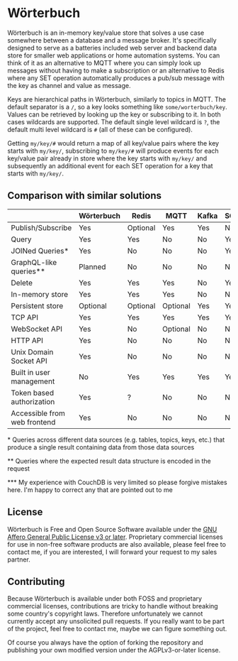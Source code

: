 # Wörterbuch

Wörterbuch is an in-memory key/value store that solves a use case somewhere between a database and a message broker. It's specifically designed to serve as a batteries included web server and backend data store for smaller web applications or home automation systems.
You can think of it as an alternative to MQTT where you can simply look up messages without having to make a subscription or an alternative to Redis where any SET operation automatically produces a pub/sub message with the key as channel and value as message.

Keys are hierarchical paths in Wörterbuch, similarly to topics in MQTT. The default separator is a `/`, so a key looks something like `some/worterbuch/key`. Values can be retrieved by looking up the key or subscribing to it. In both cases wildcards are supported. The default single level wildcard is `?`, the default multi level wildcard is `#` (all of these can be configured).

Getting `my/key/#` would return a map of all key/value pairs where the key starts with `my/key/`, subscribing to `my/key/#` will produce events for each key/value pair already in store where the key starts with `my/key/` and subsequently an additional event for each SET operation for a key that starts with `my/key/`.

## Comparison with similar solutions


|                              | Wörterbuch | Redis    | MQTT     | Kafka | SQL | CouchDB*** |
| ---------------------------- | ---------- | -------- | -------- | ----- | --- | ------- |
| Publish/Subscribe            | Yes        | Optional | Yes      | Yes   | No  | ?       |
| Query                        | Yes        | Yes      | No       | No    | Yes | Yes     |
| JOINed Queries*              | Yes        | No       | No       | No    | Yes | Yes     |
| GraphQL-like queries**       | Planned    | No       | No       | No    | No  | No      |
| Delete                       | Yes        | Yes      | Yes      | No    | Yes | Yes     |
| In-memory store              | Yes        | Yes      | Yes      | No    | No  | No      |
| Persistent store             | Optional   | Optional | Optional | Yes   | Yes | Yes     |
| TCP API                      | Yes        | Yes      | Yes      | Yes   | Yes | Yes     |
| WebSocket API                | Yes        | No       | Optional | No    | No  | ?       |
| HTTP API                     | Yes        | No       | No       | No    | No  | Yes     |
| Unix Domain Socket API       | Yes        | No       | No       | No    | No  | No      |
| Built in user management     | No         | Yes      | Yes      | Yes   | Yes | Yes     |
| Token based authorization    | Yes        | ?        | No       | No    | No  | ?       |
| Accessible from web frontend | Yes        | No       | No       | No    | No  | Yes     |

*&nbsp;Queries across different data sources (e.g. tables, topics, keys, etc.) that produce a single result containing data from those data sources

**&nbsp;Queries where the expected result data structure is encoded in the request

***&nbsp;My experience with CouchDB is very limited so please forgive mistakes here. I'm happy to correct any that are pointed out to me

## License
Wörterbuch is Free and Open Source Software available under the [GNU Affero General Public License v3 or later](https://www.gnu.org/licenses/agpl-3.0.html). Proprietary commercial licenses for use in non-free software products are also available, please feel free to contact me, if you are interested, I will forward your request to my sales partner.

## Contributing
Because Wörterbuch is available under both FOSS and proprietary commercial licenses, contributions are tricky to handle without breaking some country's copyright laws. Therefore unfortunately we cannot currently accept any unsolicited pull requests. If you really want to be part of the project, feel free to contact me, maybe we can figure something out.

Of course you always have the option of forking the repository and publishing your own modified version under the AGPLv3-or-later license.
